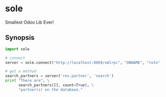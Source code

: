 sole
====

Smallest Odoo Lib Ever!

Synopsis
--------

```python
import sole

# connect
server = sole.connect("http://localhost:8069/xmlrpc", "DBNAME", "toto", "pwd")

# get a method
search_partners = server('res.partner', 'search')
print "There are", \
      search_partners([], count=True), \
      "partner(s) on the database."
```
